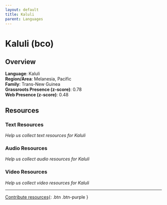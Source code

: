 ```yaml
---
layout: default
title: Kaluli
parent: Languages
---
```


# Kaluli (bco)

## Overview

**Language**: Kaluli  
**Region/Area**: Melanesia, Pacific  
**Family**: Trans-New Guinea  
**Grassroots Presence (z-score)**: 0.78  
**Web Presence (z-score)**: 0.48  

## Resources

### Text Resources
*Help us collect text resources for Kaluli*

### Audio Resources
*Help us collect audio resources for Kaluli*

### Video Resources
*Help us collect video resources for Kaluli*

---

[Contribute resources](https://forms.office.com/e/1SfLJx3u1r){: .btn .btn-purple }
